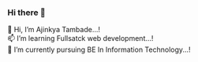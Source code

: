 ### Hi there 👋

🔭 Hi, I’m Ajinkya Tambade...!                                                                     
📫 I’m learning Fullsatck web development...!                                                               
🌱 I’m currently pursuing BE In Information Technology...!



